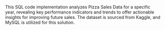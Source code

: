This SQL code implementation analyzes Pizza Sales Data for a specific year, revealing key performance indicators and trends to offer actionable insights for improving future sales. The dataset is sourced from Kaggle, and MySQL is utilized for this solution.
